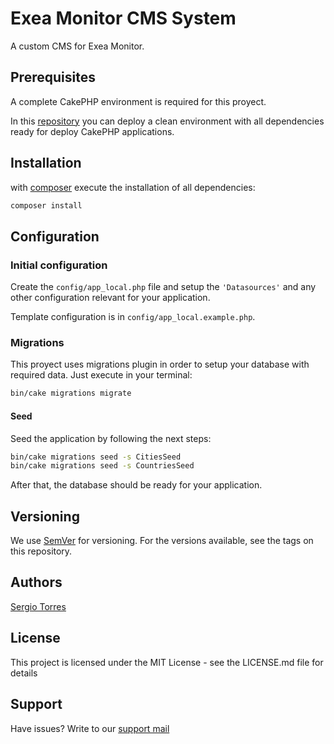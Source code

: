 # Exea Monitor CMS System

A custom CMS for Exea Monitor.

## Prerequisites

A complete CakePHP environment is required for this proyect.

In this [repository](https://github.com/sdtorresl/vagrant-cakephp/) you can deploy a clean environment with all dependencies ready for deploy CakePHP applications.

## Installation

with [composer](https://getcomposer.org/doc/00-intro.md) execute the installation of all dependencies:

```bash
composer install
```

## Configuration

### Initial configuration

Create the `config/app_local.php` file and setup the `'Datasources'` and any other configuration relevant for your application.

Template configuration is in `config/app_local.example.php`.

### Migrations

This proyect uses migrations plugin in order to setup your database with required data. Just execute in your terminal:

```bash
bin/cake migrations migrate
```

#### Seed

Seed the application by following the next steps:

```bash
bin/cake migrations seed -s CitiesSeed
bin/cake migrations seed -s CountriesSeed
```

After that, the database should be ready for your application.

## Versioning

We use [SemVer](https://semver.org/) for versioning. For the versions available, see the tags on this repository.

## Authors

[Sergio Torres](sdtorresl@innovaciones.co)

## License

This project is licensed under the MIT License - see the LICENSE.md file for details

## Support

Have issues? Write to our [support mail](mailto:soporte@innovaciones.co)